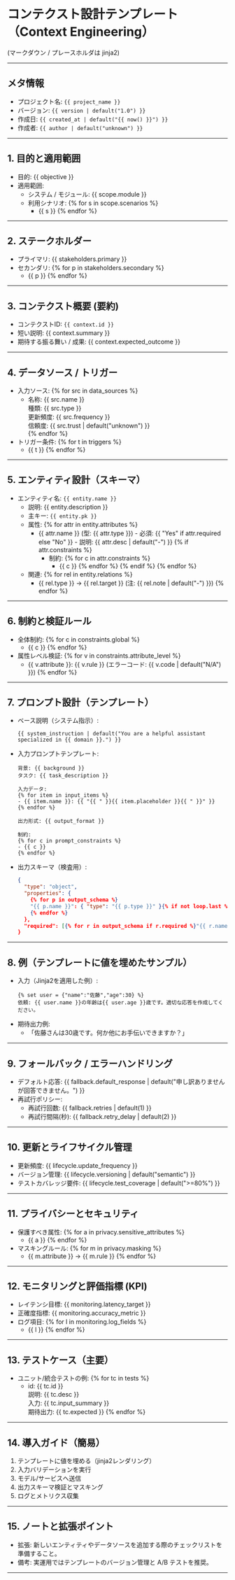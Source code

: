 # コンテクスト設計テンプレート（Context Engineering）  
(マークダウン / プレースホルダは jinja2)

---

## メタ情報
- プロジェクト名: `{{ project_name }}`
- バージョン: `{{ version | default("1.0") }}`
- 作成日: `{{ created_at | default("{{ now() }}") }}`
- 作成者: `{{ author | default("unknown") }}`

---

## 1. 目的と適用範囲
- 目的: {{ objective }}
- 適用範囲:
  - システム / モジュール: {{ scope.module }}
  - 利用シナリオ: 
    {% for s in scope.scenarios %}
    - {{ s }}
    {% endfor %}

---

## 2. ステークホルダー
- プライマリ: {{ stakeholders.primary }}
- セカンダリ:
  {% for p in stakeholders.secondary %}
  - {{ p }}
  {% endfor %}

---

## 3. コンテクスト概要 (要約)
- コンテクストID: `{{ context.id }}`
- 短い説明: {{ context.summary }}
- 期待する振る舞い / 成果: {{ context.expected_outcome }}

---

## 4. データソース / トリガー
- 入力ソース:
  {% for src in data_sources %}
  - 名称: {{ src.name }}  
    種類: {{ src.type }}  
    更新頻度: {{ src.frequency }}  
    信頼度: {{ src.trust | default("unknown") }}  
  {% endfor %}
- トリガー条件:
  {% for t in triggers %}
  - {{ t }}
  {% endfor %}

---

## 5. エンティティ設計（スキーマ）
- エンティティ名: `{{ entity.name }}`
  - 説明: {{ entity.description }}
  - 主キー: `{{ entity.pk }}`
  - 属性:
    {% for attr in entity.attributes %}
    - {{ attr.name }} (型: {{ attr.type }}) - 必須: {{ "Yes" if attr.required else "No" }} - 説明: {{ attr.desc | default("-") }}
      {% if attr.constraints %}
      - 制約:
        {% for c in attr.constraints %}
        - {{ c }}
        {% endfor %}
      {% endif %}
    {% endfor %}
  - 関連:
    {% for rel in entity.relations %}
    - {{ rel.type }} -> {{ rel.target }} (注: {{ rel.note | default("-") }})
    {% endfor %}

---

## 6. 制約と検証ルール
- 全体制約:
  {% for c in constraints.global %}
  - {{ c }}
  {% endfor %}
- 属性レベル検証:
  {% for v in constraints.attribute_level %}
  - {{ v.attribute }}: {{ v.rule }} (エラーコード: {{ v.code | default("N/A") }})
  {% endfor %}

---

## 7. プロンプト設計（テンプレート）
- ベース説明（システム指示）:
  ```jinja2
  {{ system_instruction | default("You are a helpful assistant specialized in {{ domain }}.") }}
  ```
- 入力プロンプトテンプレート:
  ```jinja2
  背景: {{ background }}
  タスク: {{ task_description }}

  入力データ:
  {% for item in input_items %}
  - {{ item.name }}: {{ "{{ " }}{{ item.placeholder }}{{ " }}" }}
  {% endfor %}

  出力形式: {{ output_format }}

  制約:
  {% for c in prompt_constraints %}
  - {{ c }}
  {% endfor %}
  ```
- 出力スキーマ（検査用）:
  ```json
  {
    "type": "object",
    "properties": {
      {% for p in output_schema %}
      "{{ p.name }}": { "type": "{{ p.type }}" }{% if not loop.last %},{% endif %}
      {% endfor %}
    },
    "required": [{% for r in output_schema if r.required %}"{{ r.name }}"{% if not loop.last %}, {% endif %}{% endfor %}]
  }
  ```

---

## 8. 例（テンプレートに値を埋めたサンプル）
- 入力（Jinja2を適用した例）:
  ```jinja2
  {% set user = {"name":"佐藤","age":30} %}
  依頼: {{ user.name }}の年齢は{{ user.age }}歳です。適切な応答を作成してください。
  ```
- 期待出力例:
  - 「佐藤さんは30歳です。何か他にお手伝いできますか？」

---

## 9. フォールバック / エラーハンドリング
- デフォルト応答: {{ fallback.default_response | default("申し訳ありませんが回答できません。") }}
- 再試行ポリシー:
  - 再試行回数: {{ fallback.retries | default(1) }}
  - 再試行間隔(秒): {{ fallback.retry_delay | default(2) }}

---

## 10. 更新とライフサイクル管理
- 更新頻度: {{ lifecycle.update_frequency }}
- バージョン管理: {{ lifecycle.versioning | default("semantic") }}
- テストカバレッジ要件: {{ lifecycle.test_coverage | default(">=80%") }}

---

## 11. プライバシーとセキュリティ
- 保護すべき属性: 
  {% for a in privacy.sensitive_attributes %}
  - {{ a }}
  {% endfor %}
- マスキングルール:
  {% for m in privacy.masking %}
  - {{ m.attribute }} -> {{ m.rule }}
  {% endfor %}

---

## 12. モニタリングと評価指標 (KPI)
- レイテンシ目標: {{ monitoring.latency_target }}
- 正確度指標: {{ monitoring.accuracy_metric }}
- ログ項目:
  {% for l in monitoring.log_fields %}
  - {{ l }}
  {% endfor %}

---

## 13. テストケース（主要）
- ユニット/統合テストの例:
  {% for tc in tests %}
  - id: {{ tc.id }}  
    説明: {{ tc.desc }}  
    入力: {{ tc.input_summary }}  
    期待出力: {{ tc.expected }}
  {% endfor %}

---

## 14. 導入ガイド（簡易）
1. テンプレートに値を埋める（jinja2レンダリング）  
2. 入力バリデーションを実行  
3. モデル/サービスへ送信  
4. 出力スキーマ検証とマスキング  
5. ログとメトリクス収集

---

## 15. ノートと拡張ポイント
- 拡張: 新しいエンティティやデータソースを追加する際のチェックリストを準備すること。  
- 備考: 実運用ではテンプレートのバージョン管理と A/B テストを推奨。

---
